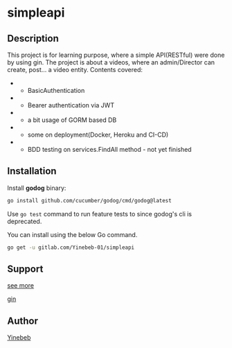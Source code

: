 # simpleapi

## Description
This project is for learning purpose, where a simple API(RESTful) were done by using gin.
The project is about a videos, where an admin/Director can create, post... a video entity.
Contents covered:
* * BasicAuthentication
* * Bearer authentication  via JWT
* * a bit usage of GORM based DB
* * some on deployment(Docker, Heroku and CI-CD)
* * BDD testing on services.FindAll method - not yet finished

## Installation
Install **godog** binary:
```bash
go install github.com/cucumber/godog/cmd/godog@latest
```

Use `go test` command to run feature tests to since godog's cli is deprecated.

You can install using the below Go command.

```bash 
go get -u gitlab.com/Yinebeb-01/simpleapi
```

## Support
[see more](https://www.youtube.com/playlist?list=PL3eAkoh7fypr8zrkiygiY1e9osoqjoV9w)

<a href="https://github.com/gin-gonic/gin" target="_blank">gin</a>


## Author
 [Yinebeb](https://https://gitlab.com/Yinebeb-01)
